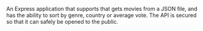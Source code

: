 An Express application that supports that gets movies from a JSON file, and has the ability
to sort by genre, country or average vote. The API is secured so that it can safely be opened to
the public.